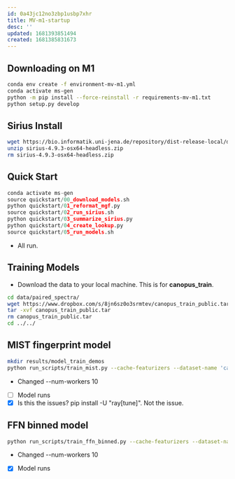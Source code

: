 ```yaml
---
id: 0a43jc12no3zbp1usbp7xhr
title: MV-m1-startup
desc: ''
updated: 1681393851494
created: 1681385831673
---
```



## Downloading on M1

```bash
conda env create -f environment-mv-m1.yml
conda activate ms-gen
python -m pip install --force-reinstall -r requirements-mv-m1.txt
python setup.py develop
```

## Sirius Install

```bash
wget https://bio.informatik.uni-jena.de/repository/dist-release-local/de/unijena/bioinf/ms/sirius/4.9.3/sirius-4.9.3-osx64-headless.zip
unzip sirius-4.9.3-osx64-headless.zip
rm sirius-4.9.3-osx64-headless.zip
```

## Quick Start

```python
conda activate ms-gen
source quickstart/00_download_models.sh
python quickstart/01_reformat_mgf.py
source quickstart/02_run_sirius.sh
python quickstart/03_summarize_sirius.py
python quickstart/04_create_lookup.py
source quickstart/05_run_models.sh
```

- All run.

## Training Models

- Download the data to your local machine. This is for **canopus_train**.

```bash
cd data/paired_spectra/
wget https://www.dropbox.com/s/8jn6sz0o3srmtev/canopus_train_public.tar
tar -xvf canopus_train_public.tar
rm canopus_train_public.tar
cd ../../
```

## MIST fingerprint model

```bash
mkdir results/model_train_demos
python run_scripts/train_mist.py --cache-featurizers --dataset-name 'canopus_train_public' --fp-names morgan4096 --num-workers 10 --seed 1 --gpus 0 --split-file 'data/paired_spectra/canopus_train_public/splits/canopus_hplus_100_0.csv' --splitter-name 'preset' --augment-data --augment-prob 0.5 --batch-size 128 --inten-prob 0.1 --remove-prob 0.5 --remove-weights 'exp' --iterative-preds 'growing' --iterative-loss-weight 0.4 --learning-rate 0.00077 --weight-decay 1e-07 --max-epochs 600 --min-lr 0.0001 --lr-decay-time 10000 --lr-decay-frac 0.95 --hidden-size 256 --num-heads 8 --pairwise-featurization --peak-attn-layers 2 --refine-layers 4 --set-pooling 'cls' --spectra-dropout 0.1 --single-form-encoder --recycle-form-encoder --use-cls --cls-type 'ms1' --loss-fn 'cosine' --magma-aux-loss --frag-fps-loss-lambda 8 --magma-modulo 512 --patience 30 --save-dir 'mist_fp_model' --save-dir results/model_train_demos/mist_fp_model
```

- Changed --num-workers 10
- [ ] Model  runs
- [x] Is this the issues? pip install -U "ray[tune]". Not the issue.

## FFN binned model

```bash
python run_scripts/train_ffn_binned.py --cache-featurizers --dataset-name 'canopus_train_public' --fp-names morgan4096 --num-workers 10 --seed 1 --gpus 0 --split-file 'data/paired_spectra/canopus_train_public/splits/canopus_hplus_100_0.csv' --splitter-name 'preset' --augment-prob 0.5 --batch-size 128 --inten-prob 0.1 --remove-prob 0.5 --remove-weights 'exp' --iterative-loss-weight 0.5 --iterative-preds 'none' --learning-rate 0.00087 --weight-decay 1e-07 --max-epochs 600 --min-lr 1e-05 --lr-decay-time 10000 --hidden-size 512 --num-spec-layers 2 --num-bins 11000 --spectra-dropout 0.3 --patience 60 --loss-fn 'cosine' --save-dir 'ffn_fp_model' --save-dir results/model_train_demos/ffn_fp_model
```

- Changed --num-workers 10
- [x] Model runs


